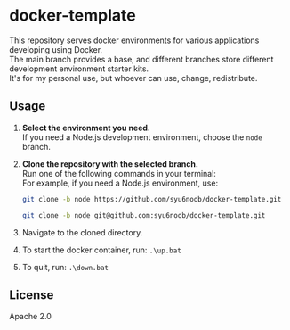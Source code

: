 # docker-template

This repository serves docker environments for various applications developing using Docker.  
The main branch provides a base, and different branches store different development environment starter kits.  
It's for my personal use, but whoever can use, change, redistribute.

## Usage

1. **Select the environment you need.**  
   If you need a Node.js development environment, choose the `node` branch.

2. **Clone the repository with the selected branch.**  
   Run one of the following commands in your terminal:  
   For example, if you need a Node.js environment, use:
   
   ```sh
   git clone -b node https://github.com/syu6noob/docker-template.git
   ```
   
   ```sh
   git clone -b node git@github.com:syu6noob/docker-template.git
   ```
   
4. Navigate to the cloned directory.
5. To start the docker container, run:
    ``.\up.bat``
6. To quit, run:
    ``.\down.bat``

## License
Apache 2.0
